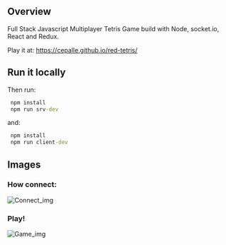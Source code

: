 ## Overview

Full Stack Javascript Multiplayer Tetris Game build with Node, socket.io, React and Redux.

Play it at: https://cepalle.github.io/red-tetris/

## Run it locally

Then run:
````cmd
 npm install
 npm run srv-dev
````
and:
````cmd
 npm install
 npm run client-dev
````

## Images

### How connect:

![Connect_img](https://github.com/cepalle/red-tetris/blob/master/assets/connect_img.png)

### Play!

![Game_img](https://github.com/cepalle/red-tetris/blob/master/assets/game_img.png)
